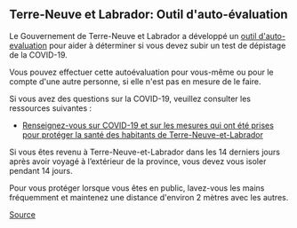 ## Terre-Neuve et Labrador: Outil d'auto-évaluation

Le Gouvernement de Terre-Neuve et Labrador a développé un [outil d'auto-evaluation](https://www.811healthline.ca/fr/autoevaluation-pour-la-covid-19/) pour aider à déterminer si vous devez subir un test de dépistage de la COVID-19.

Vous pouvez effectuer cette autoévaluation pour vous-même ou pour le compte d'une autre personne, si elle n'est pas en mesure de le faire.

Si vous avez des questions sur la COVID-19, veuillez consulter les ressources suivantes :

- [Renseignez-vous sur COVID-19 et sur les mesures qui ont été prises pour protéger la santé des habitants de Terre-Neuve-et-Labrador](https://www.gov.nl.ca/covid-19/fr/ressources/)

Si vous êtes revenu à Terre-Neuve-et-Labrador dans les 14 derniers jours après avoir voyagé à l’extérieur de la province, vous devez vous isoler pendant 14 jours.

Pour vous protéger lorsque vous êtes en public, lavez-vous les mains fréquemment et maintenez une distance d'environ 2 mètres avec les autres.

[Source](https://www.811healthline.ca/fr/autoevaluation-pour-la-covid-19/)
